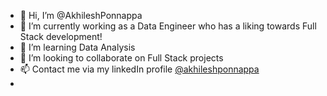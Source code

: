 - 👋 Hi, I’m @AkhileshPonnappa
- 👀 I’m currently working as a Data Engineer who has a liking towards Full Stack development!
- 🌱 I’m learning Data Analysis
- 💞️ I’m looking to collaborate on Full Stack projects
- 📫 Contact me via my linkedIn profile [@akhileshponnappa](https://www.linkedin.com/in/akhilesh-b-p-491779212/)
- 

<!---
AkhileshPonnappa/AkhileshPonnappa is a ✨ special ✨ repository because its `README.md` (this file) appears on your GitHub profile.
You can click the Preview link to take a look at your changes.
--->
